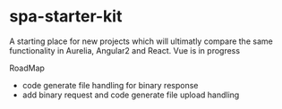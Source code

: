 spa-starter-kit
=============
A starting place for new projects which will ultimatly compare the same functionality in Aurelia, Angular2 and React. Vue is in progress



RoadMap

* code generate file handling for binary response
* add binary request and code generate file upload handling



